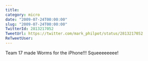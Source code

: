 ```yaml
---
title: 
category: micro
date: "2009-07-24T00:00:00"
slug: "2009-07-24T00:00:00"
TwitterId: 2813217052
TweetUrl: https://twitter.com/mark_philpot/status/2813217052
ReTweetUser: 
---
```


Team 17 made Worms for the iPhone!!! Squeeeeeeee!